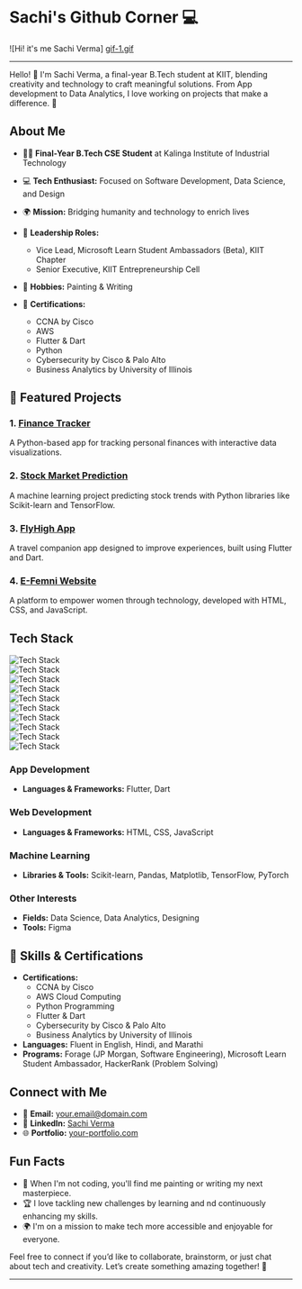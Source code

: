 # Sachi's Github Corner 💻  

![Hi! it's me Sachi Verma] [gif-1.gif](https://postimg.cc/fV5B4CN9)  

---

Hello! 👋 I'm Sachi Verma, a final-year B.Tech student at KIIT, blending creativity and technology to craft meaningful solutions. From App development to Data Analytics, I love working on projects that make a difference. 🌟  
  

## About Me  

- 👩‍🎓 **Final-Year B.Tech CSE Student** at Kalinga Institute of Industrial Technology 
- 💻 **Tech Enthusiast:** Focused on Software Development, Data Science, and Design
- 🌍 **Mission:** Bridging humanity and technology to enrich lives
- 🌟 **Leadership Roles:**  
  - Vice Lead, Microsoft Learn Student Ambassadors (Beta), KIIT Chapter  
  - Senior Executive, KIIT Entrepreneurship Cell  
  
- 🎨 **Hobbies:** Painting & Writing 
- 📜 **Certifications:**  
  - CCNA by Cisco  
  - AWS  
  - Flutter & Dart  
  - Python  
  - Cybersecurity by Cisco & Palo Alto  
  - Business Analytics by University of Illinois  
  
## 🌟 Featured Projects  

### 1. [Finance Tracker](https://github.com/Me-Micco/Finance-Tracker)  
A Python-based app for tracking personal finances with interactive data visualizations.  

### 2. [Stock Market Prediction](https://github.com/Me-Micco/Stock-Market-Prediction-Time-Series-Algo)  
A machine learning project predicting stock trends with Python libraries like Scikit-learn and TensorFlow.  

### 3. [FlyHigh App](https://github.com/Me-Micco/Fly-High)  
A travel companion app designed to improve experiences, built using Flutter and Dart.  

### 4. [E-Femni Website](https://github.com/Me-Micco/e-femni)  
A platform to empower women through technology, developed with HTML, CSS, and JavaScript.  



## Tech Stack  

![Tech Stack](https://img.shields.io/badge/Code-Flutter-informational?style=flat&logo=flutter&color=blue)  
![Tech Stack](https://img.shields.io/badge/Code-Dart-informational?style=flat&logo=dart&color=blue)  
![Tech Stack](https://img.shields.io/badge/Code-HTML-informational?style=flat&logo=html5&color=orange)  
![Tech Stack](https://img.shields.io/badge/Code-CSS-informational?style=flat&logo=css3&color=blue)  
![Tech Stack](https://img.shields.io/badge/Code-JavaScript-informational?style=flat&logo=javascript&color=yellow)  
![Tech Stack](https://img.shields.io/badge/Code-Scikit_Learn-informational?style=flat&logo=scikit-learn&color=orange)  
![Tech Stack](https://img.shields.io/badge/Code-Pandas-informational?style=flat&logo=pandas&color=blue)  
![Tech Stack](https://img.shields.io/badge/Code-TensorFlow-informational?style=flat&logo=tensorflow&color=orange)  
![Tech Stack](https://img.shields.io/badge/Code-PyTorch-informational?style=flat&logo=pytorch&color=red)  
![Tech Stack](https://img.shields.io/badge/Tools-Figma-informational?style=flat&logo=figma&color=black)  

### App Development  
- **Languages & Frameworks:** Flutter, Dart  

### Web Development  
- **Languages & Frameworks:** HTML, CSS, JavaScript  

### Machine Learning  
- **Libraries & Tools:** Scikit-learn, Pandas, Matplotlib, TensorFlow, PyTorch  

### Other Interests  
- **Fields:** Data Science, Data Analytics, Designing  
- **Tools:** Figma  


## 🚀 Skills & Certifications  

- **Certifications:**  
  - CCNA by Cisco  
  - AWS Cloud Computing  
  - Python Programming  
  - Flutter & Dart  
  - Cybersecurity by Cisco & Palo Alto  
  - Business Analytics by University of Illinois  
- **Languages:** Fluent in English, Hindi, and Marathi  
- **Programs:** Forage (JP Morgan, Software Engineering), Microsoft Learn Student Ambassador, HackerRank (Problem Solving)  



## Connect with Me  

- 📧 **Email:** [your.email@domain.com](mailto:sachiverma2015@gmail.com)  
- 💼 **LinkedIn:** [Sachi Verma](https://www.linkedin.com/in/sachi-verma-32888b22b)  
- 🌐 **Portfolio:** [your-portfolio.com](https://www.your-portfolio.com)  

  

## Fun Facts  

- 🎨 When I'm not coding, you'll find me painting or writing my next masterpiece.  
- 🏆 I love tackling new challenges by learning and nd continuously enhancing my skills.
- 🌍 I'm on a mission to make tech more accessible and enjoyable for everyone.  

  

Feel free to connect if you’d like to collaborate, brainstorm, or just chat about tech and creativity. Let’s create something amazing together! 🚀  

---
